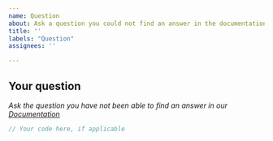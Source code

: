 ```yaml
---
name: Question
about: Ask a question you could not find an answer in the documentation.
title: ''
labels: "Question"
assignees: ''

---
```

<!--
Have you searched for similar issues before posting it?
Did you have a look at the [documentation](https://github.com/bitbns-official/bitbns-google-sheets-api#readme) and are sure that the question is not explained there

Please do not use the question template to report bugs or to request new features.
-->

## Your question

*Ask the question you have not been able to find an answer in our [Documentation](https://github.com/bitbns-official/bitbns-google-sheets-api#readme)*

```javascript
// Your code here, if applicable

```
